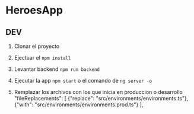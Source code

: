 # HeroesApp

## DEV

1. Clonar el proyecto
2. Ejectuar el ``npm install``
3. Levantar backend ``npm run backend``
4. Ejecutar la app ``npm start`` o el comando de ``ng server -o``

5. Remplazar los archivos con los que inicia en produccion o desarrollo
	               "fileReplacements": [
                {"replace": "src/environments/environments.ts"},
                {"with": "src/environments/environments.prod.ts"}
              ],  